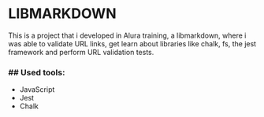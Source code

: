 # LIBMARKDOWN

This is a project that i developed in Alura training, a libmarkdown, where i was able to validate URL links, get learn about libraries like chalk, fs, the jest framework
and perform URL validation tests.

<h3>## Used tools:</h3>
<ul>
<li>JavaScript</li>
<li>Jest</li>
<li>Chalk</li>
</ul>
